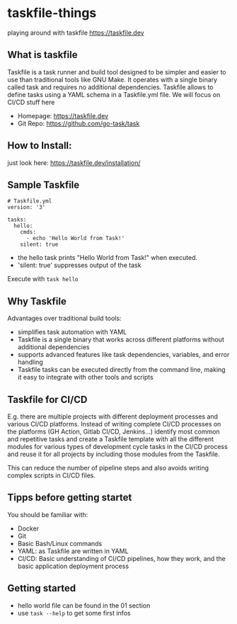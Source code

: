 # taskfile-things
playing around with taskfile  https://taskfile.dev

## What is taskfile
Taskfile is a task runner and build tool designed to be simpler and easier to use than traditional tools like GNU Make. It operates with a single binary called task and requires no additional dependencies. Taskfile allows to define tasks using a YAML schema in a Taskfile.yml file.
We will focus on CI/CD stuff here

- Homepage: https://taskfile.dev
- Git Repo: https://github.com/go-task/task 

## How to Install:
just look here: https://taskfile.dev/installation/

## Sample Taskfile
```
# Taskfile.yml
version: '3'

tasks:
  hello:
    cmds:
      - echo 'Hello World from Task!'
    silent: true
```

- the hello task prints "Hello World from Task!" when executed. 
- 'silent: true' suppresses output of the task

Execute with `task hello`

## Why Taskfile
Advantages over traditional build tools:
- simplifies task automation with YAML
- Taskfile is a single binary that works across different platforms without additional dependencies
- supports advanced features like task dependencies, variables, and error handling
- Taskfile tasks can be executed directly from the command line, making it easy to integrate with other tools and scripts

## Taskfile for CI/CD
E.g. there are multiple projects with different deployment processes and various CI/CD platforms. Instead of writing complete CI/CD processes on the platforms (GH Action, Gitlab CI/CD, Jenkins...) identify most common and repetitive tasks and create a Taskfile template with all the different modules for various types of development cycle tasks in the CI/CD process and reuse it for all projects by including those modules from the Taskfile.

This can reduce the number of pipeline steps and also avoids writing complex scripts in CI/CD files.

## Tipps before getting startet
You should be familiar with:
- Docker
- Git
- Basic Bash/Linux commands
- YAML: as Taskfile are written in YAML
- CI/CD: Basic understanding of CI/CD pipelines, how they work, and the basic application deployment process

## Getting started
- hello world file can be found in the 01 section
- use `task --help` to get some first infos